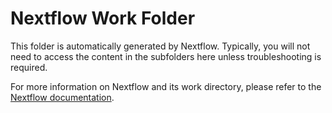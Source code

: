 # Nextflow Work Folder

This folder is automatically generated by Nextflow. Typically, you will not need to access the content in the subfolders here unless troubleshooting is required.

For more information on Nextflow and its work directory, please refer to the [Nextflow documentation](https://www.nextflow.io/docs/latest/basic.html#work-dir).
